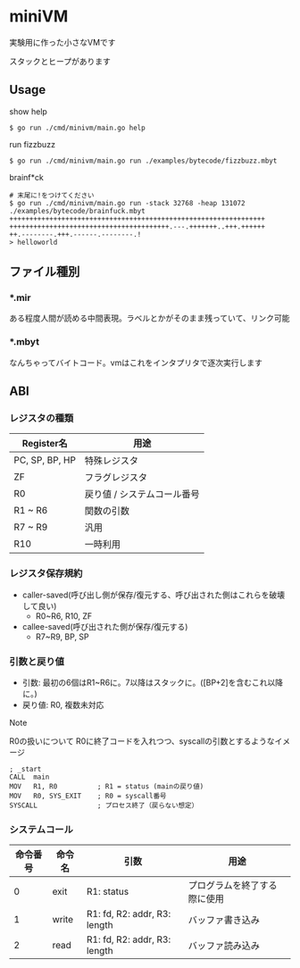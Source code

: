 # miniVM

実験用に作った小さなVMです

スタックとヒープがあります

## Usage
show help
```shell
$ go run ./cmd/minivm/main.go help
```

run fizzbuzz
```shell
$ go run ./cmd/minivm/main.go run ./examples/bytecode/fizzbuzz.mbyt
```

brainf*ck
```shell
# 末尾に!をつけてください
$ go run ./cmd/minivm/main.go run -stack 32768 -heap 131072 ./examples/bytecode/brainfuck.mbyt
++++++++++++++++++++++++++++++++++++++++++++++++++++++++++++++++
++++++++++++++++++++++++++++++++++++++++.---.+++++++..+++.++++++
++.--------.+++.------.--------.!
> helloworld
```

## ファイル種別

### *.mir
ある程度人間が読める中間表現。ラベルとかがそのまま残っていて、リンク可能

### *.mbyt
なんちゃってバイトコード。vmはこれをインタプリタで逐次実行します

## ABI
### レジスタの種類
| Register名      | 用途              |
|----------------|-----------------|
| PC, SP, BP, HP | 特殊レジスタ          |
| ZF             | フラグレジスタ         |
| R0             | 戻り値 / システムコール番号 |
| R1 ~ R6        | 関数の引数           |
| R7 ~ R9        | 汎用              |
| R10            | 一時利用            |

### レジスタ保存規約
- caller-saved(呼び出し側が保存/復元する、呼び出された側はこれらを破壊して良い)
  - R0~R6, R10, ZF
- callee-saved(呼び出された側が保存/復元する)
  - R7~R9, BP, SP

### 引数と戻り値
- 引数: 最初の6個はR1~R6に。7以降はスタックに。([BP+2]を含むこれ以降に。)
- 戻り値: R0, 複数未対応

> [!NOTE]
> R0の扱いについて
> R0に終了コードを入れつつ、syscallの引数とするようなイメージ
> ```
> ; _start
> CALL  main
> MOV   R1, R0          ; R1 = status (mainの戻り値)
> MOV   R0, SYS_EXIT    ; R0 = syscall番号
> SYSCALL               ; プロセス終了（戻らない想定）
> ```

### システムコール
| 命令番号 | 命令名   | 引数                           | 用途             |
|------|-------|------------------------------|----------------|
| 0    | exit  | R1: status                   | プログラムを終了する際に使用 |
| 1    | write | R1: fd, R2: addr, R3: length | バッファ書き込み       |
| 2    | read  | R1: fd, R2: addr, R3: length | バッファ読み込み       |